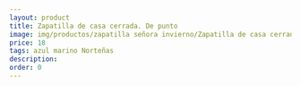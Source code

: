 ```yaml
---
layout: product
title: Zapatilla de casa cerrada. De punto
image: img/productos/zapatilla señora invierno/Zapatilla de casa cerrada. De punto=18=azul marino Norteñas.webp
price: 18
tags: azul marino Norteñas
description: 
order: 0
---
```


